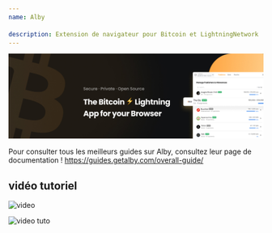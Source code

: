 ```yaml
---
name: Alby

description: Extension de navigateur pour Bitcoin et LightningNetwork
---
```


![cover](assets/cover.jpeg)

Pour consulter tous les meilleurs guides sur Alby, consultez leur page de documentation ! https://guides.getalby.com/overall-guide/

## vidéo tutoriel

![video](https://youtu.be/nd5fX2vHuDw)

![video tuto](https://guides.getalby.com/overall-guide/)
